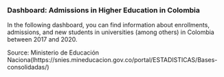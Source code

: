 ### Dashboard: Admissions in Higher Education in Colombia

In the following dashboard, you can find information about enrollments, admissions, and new students in universities (among others) in Colombia between 2017 and 2020.

Source: Ministerio de Educación Naciona(lhttps://snies.mineducacion.gov.co/portal/ESTADISTICAS/Bases-consolidadas/)
